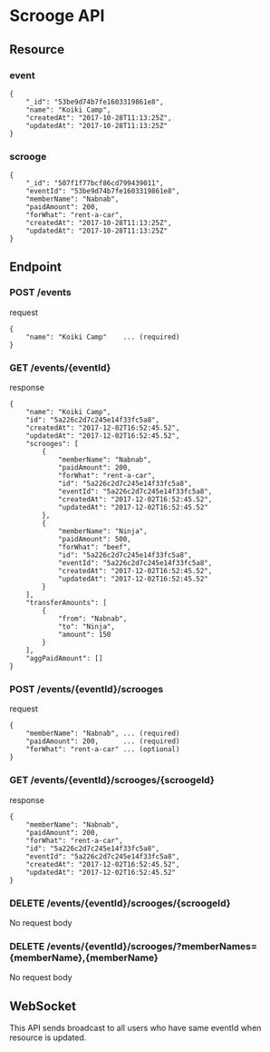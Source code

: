 # Scrooge API
## Resource
### event
```
{
    "_id": "53be9d74b7fe1603319861e8",
    "name": "Koiki Camp",
    "createdAt": "2017-10-28T11:13:25Z",
    "updatedAt": "2017-10-28T11:13:25Z"
}
```

### scrooge
```
{
    "_id": "507f1f77bcf86cd799439011",
    "eventId": "53be9d74b7fe1603319861e8",
    "memberName": "Nabnab",
    "paidAmount": 200,
    "forWhat": "rent-a-car",
    "createdAt": "2017-10-28T11:13:25Z",
    "updatedAt": "2017-10-28T11:13:25Z"
}
```

## Endpoint
### POST /events
request
```
{
    "name": "Koiki Camp"    ... (required)
}
```

### GET /events/{eventId}
response
```
{
    "name": "Koiki Camp",
    "id": "5a226c2d7c245e14f33fc5a8",
    "createdAt": "2017-12-02T16:52:45.52",
    "updatedAt": "2017-12-02T16:52:45.52",
    "scrooges": [
        {
            "memberName": "Nabnab",
            "paidAmount": 200,
            "forWhat": "rent-a-car",
            "id": "5a226c2d7c245e14f33fc5a8",
            "eventId": "5a226c2d7c245e14f33fc5a8",
            "createdAt": "2017-12-02T16:52:45.52",
            "updatedAt": "2017-12-02T16:52:45.52"
        },
        {
            "memberName": "Ninja",
            "paidAmount": 500,
            "forWhat": "beef",
            "id": "5a226c2d7c245e14f33fc5a8",
            "eventId": "5a226c2d7c245e14f33fc5a8",
            "createdAt": "2017-12-02T16:52:45.52",
            "updatedAt": "2017-12-02T16:52:45.52"
        }
    ],
    "transferAmounts": [
        {
            "from": "Nabnab",
            "to": "Ninja",
            "amount": 150
        }
    ],
    "aggPaidAmount": []
}
```

### POST /events/{eventId}/scrooges
request
```
{
    "memberName": "Nabnab", ... (required)
    "paidAmount": 200,      ... (required)
    "forWhat": "rent-a-car" ... (optional)
}
```
### GET /events/{eventId}/scrooges/{scroogeId}
response
```
{
    "memberName": "Nabnab",
    "paidAmount": 200,
    "forWhat": "rent-a-car",
    "id": "5a226c2d7c245e14f33fc5a8",
    "eventId": "5a226c2d7c245e14f33fc5a8",
    "createdAt": "2017-12-02T16:52:45.52",
    "updatedAt": "2017-12-02T16:52:45.52"
}
```

### DELETE /events/{eventId}/scrooges/{scroogeId}
No request body

### DELETE /events/{eventId}/scrooges/?memberNames={memberName},{memberName}
No request body

## WebSocket
This API sends broadcast to all users who have same eventId when resource is updated.
